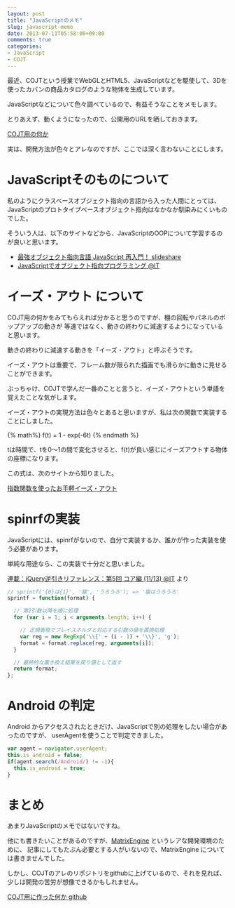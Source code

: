 ```yaml
---
layout: post
title: "JavaScriptのメモ"
slug: javascript-memo
date: 2013-07-11T05:58:00+09:00
comments: true
categories: 
- JavaScript
- COJT
---
```


最近、COJTという授業でWebGLとHTML5、JavaScriptなどを駆使して、3Dを使ったカバンの商品カタログのような物体を生成しています。

JavaScriptなどについて色々調べているので、有益そうなことをメモします。

とりあえず、動くようになったので、公開用のURLを晒しておきます。

[COJT用の何か](http://gam0022.net/app/shelf/)

実は、開発方法が色々とアレなのですが、ここでは深く言わないことにします。

# JavaScriptそのものについて

私のようにクラスベースオブジェクト指向の言語から入った人間にとっては、
JavaScriptのプロトタイプベースオブジェクト指向はなかなか馴染みにくいものでした。

そういう人は、以下のサイトなどから、JavaScriptのOOPについて学習するのが良いと思います。

* [最強オブジェクト指向言語 JavaScript 再入門！ slideshare](http://www.slideshare.net/yuka2py/javascript-23768378)
* [JavaScriptでオブジェクト指向プログラミング @IT](http://www.atmarkit.co.jp/ait/articles/0709/25/news148.html)


# イーズ・アウト について

COJT用の何かをみてもらえれば分かると思うのですが、棚の回転やパネルのポップアップの動きが
等速ではなく、動きの終わりに減速するようになっていると思います。

動きの終わりに減速する動きを「イーズ・アウト」と呼ぶそうです。

イーズ・アウトは重要で、フレーム数が限られた描画でも滑らかに動きに見せることができます。

ぶっちゃけ、COJTで学んだ一番のことと言うと、イーズ・アウトという単語を覚えたことな気がします。

イーズ・アウトの実現方法は色々とあると思いますが、私は次の関数で実装することにしました。

{% math%}
f(t) = 1 - exp(-6t)
{% endmath %}

tは時間で、tを0〜1の間で変化させると、f(t)が良い感じにイーズアウトする物体の座標になります。

この式は、次のサイトから知りました。

[指数関数を使ったお手軽イーズ・アウト](http://radiumsoftware.tumblr.com/post/5031889912)


# spinrfの実装

JavaScriptには、spinrfがないので、自分で実装するか、誰かが作った実装を使う必要があります。

単純な用途なら、この実装で十分だと思いました。

[連載：jQuery逆引きリファレンス：第5回 コア編 (11/13) @IT](http://www.atmarkit.co.jp/ait/articles/1003/12/news088_11.html) より

``` javascript sprintf.js
// sprintf('{0}は{1}', '猫', 'うろうろ'); => '猫はうろうろ'
sprintf = function(format) {

  // 第2引数以降を順に処理
  for (var i = 1; i < arguments.length; i++) {

    // 正規表現でプレイスホルダと対応する引数の値を置換処理
    var reg = new RegExp('\\{' + (i - 1) + '\\}', 'g');
    format = format.replace(reg, arguments[i]);
  }

  // 最終的な置き換え結果を戻り値として返す
  return format;
};
```


# Android の判定

Android からアクセスされたときだけ、JavaScriptで別の処理をしたい場合があったのですが、
userAgentを使うことで判定できました。

``` javascript judge_android.js
var agent = navigator.userAgent;
this.is_android = false;
if(agent.search(/Android/) != -1){
  this.is_android = true;
}
```


# まとめ

あまりJavaScriptのメモではないですね。

他にも書きたいことがあるのですが、[MatrixEngine](http://mxengine-se.net-dimension.com/) というレアな開発環境のために、
記事にしてもたぶん必要とする人がいないので、MatrixEngine については書きませんでした。

しかし、COJTのアレのリポジトリをgithubに上げているので、それを見れば、少しは開発の苦労が想像できるかもしれません。

[COJT用に作った何か github](https://github.com/gam0022/shelf)

